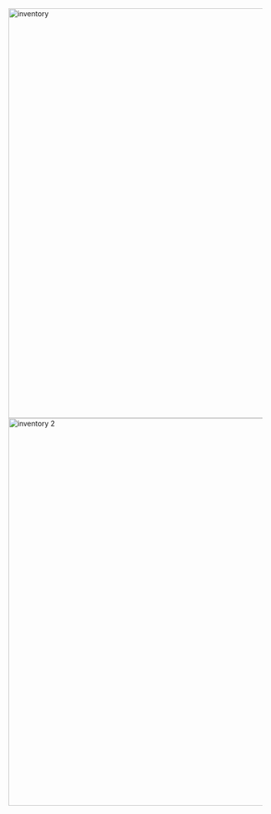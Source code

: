 <img width="812" alt="inventory" src="https://github.com/user-attachments/assets/957fd282-eacf-4357-b78d-54681c33c043" />


<img width="768" alt="inventory 2" src="https://github.com/user-attachments/assets/5161f8a6-a042-4a0c-bea6-6b857a9327ef" />
